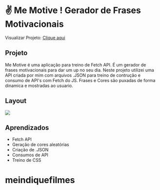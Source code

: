 # ✌ Me Motive ! Gerador de Frases Motivacionais

Visualizar Projeto: [Clique aqui](https://moraislucas.github.io/MeMotive/)
<br>

## Projeto

Me Motive é uma aplicação para treino de Fetch API. É um gerador de frases motivacionais para dar um up no seu dia.
Neste projeto utilizei uma API criada por mim com arquivos .JSON para treino de contrução e consumo de API's com Fetch do JS.
Frases e Cores são puxadas de forma dinamica e mostradas ao usuario. 
<br>

## Layout
![](https://github.com/moraislucas/MeMotive/blob/master/preview/1.jpg)

## Aprendizados 
- Fetch API
- Geração de cores aleatórias
- Criação de .JSON
- Consumos de API
- Treino de CSS


# meindiquefilmes
